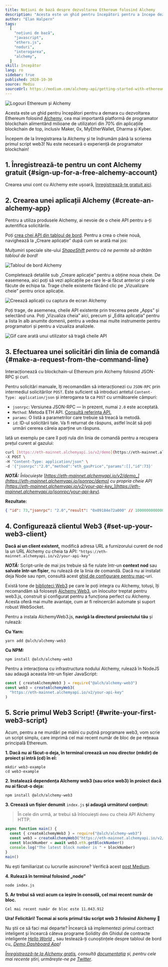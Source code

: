 ```yaml
---
title: Noțiuni de bază despre dezvoltarea Ethereum folosind Alchemy
description: "Acesta este un ghid pentru începători pentru a începe dezvoltarea Ethereum folosind Alchemy. Începem de la înregistrarea la Alchemy, la a face o solicitare din linia de comandă, până la scrierea primul script web3! Nu este necesară o experiență de programator blockchain!"
author: "Elan Halpern"
tags:
  [
    "noțiuni de bază",
    "javascript",
    "ethers.js",
    "noduri",
    "interogarea",
    "alchemy",
  ]
skill: începător
lang: ro
sidebar: true
published: 2020-10-30
source: Mediu
sourceUrl: https://medium.com/alchemy-api/getting-started-with-ethereum-development-using-alchemy-c3d6a45c567f
---
```


![Logouri Ethereum și Alchemy](../../../../../developers/tutorials/getting-started-with-ethereum-development-using-alchemy/ethereum-alchemy.png)

Acesta este un ghid pentru începători pentru a demara cu dezvoltarea Ethereum folosind [Alchemy](https://alchemyapi.io/), cea mai importantă platformă de programator blockchain alimentând milioane de utilizatori din 70% din aplicațiile blockchain de top, inclusiv Maker, 0x, MyEtherWallet, Dharma și Kyber.

Începem de la înregistrarea la Alchemy și te îndrumăm până la scrierea primul script web3! Nu este necesară o experiență de programator blockchain!

## 1. Înregistrează-te pentru un cont Alchemy gratuit {#sign-up-for-a-free-alchemy-account}

Crearea unui cont cu Alchemy este ușoară, [înregistrează-te gratuit aici](https://dashboard.alchemyapi.io/signup/).

## 2. Crearea unei aplicații Alchemy {#create-an-alchemy-app}

Pentru a utiliza produsele Alchemy, ai nevoie de o cheie API pentru a-ți autentifica solicitările.

Poți [crea chei API din tabloul de bord](http://dashboard.alchemyapi.io/). Pentru a crea o cheie nouă, navighează la „Creare aplicație” după cum se arată mai jos:

Mulțumiri speciale site-ului [_ShapeShift_](https://shapeshift.com/) _pentru că ne permite să arătăm tabloul de bord!_

![Tabloul de bord Alchemy](../../../../../developers/tutorials/getting-started-with-ethereum-development-using-alchemy/alchemy-dashboard.png)

Completează detaliile sub „Creare aplicație” pentru a obține noua cheie. De easemenea, aici poți să vezi aplicațiile pe care le-ai făcut anterior și cele făcute de echipa ta. Trage cheile existente făcând clic pe „Vizualizare cheie” pentru orice aplicație.

![Creează aplicații cu captura de ecran Alchemy](../../../../../developers/tutorials/getting-started-with-ethereum-development-using-alchemy/create-app.png)

Poți trage, de asemenea, cheile API existente prin trecerea peste „Apps” și selectând una. Poți „Vizualiza cheia” aici, precum și „Edita aplicația” pentru a lista în alb anumite domenii, pentru a vedea mai multe instrumente pentru programatori și pentru a vizualiza analizele.

![Gif care arată unui utilizator să tragă cheile API](../../../../../developers/tutorials/getting-started-with-ethereum-development-using-alchemy/pull-api-keys.gif)

## 3. Efectuarea unei solicitări din linia de comandă {#make-a-request-from-the-command-line}

Interacționează cu blockchain-ul Ethereum prin Alchemy folosind JSON-RPC și curl.

Pentru solicitări manuale, îți recomandăm să interacționezi cu `JSON-RPC` prin intermediul solicitărilor `POST`. Este suficient să introduci antetul `Content-Type: application/json` și interogarea ta ca `POST` cu următoarele câmpuri:

- `jsonrpc`: Versiunea JSON-RPC — în prezent, numai `2.0` este acceptată.
- `Method`: Metoda ETH API. [Consultă referința API.](https://docs.alchemyapi.io/documentation/alchemy-api-reference/json-rpc)
- `params`: O listă a parametrilor care trebuie să treacă la metodă.
- `id`: ID-ul solicitării tale. Va fi returnat de răspuns, astfel încât să poți urmări cererea căreia aparține un răspuns.

Iată un exemplu pe care îl poți rula din linia de comandă pentru a recupera prețul curent al gazului:

```bash
curl [https://eth-mainnet.alchemyapi.io/v2/demo](https://eth-mainnet.alchemyapi.io/v2/demo) \
-X POST \
-H "Content-Type: application/json" \
-d '{"jsonrpc":"2.0","method":"eth_gasPrice","params":[],"id":73}'
```

**_NOTĂ:_** _Înlocuiește_ [_https://eth-mainnet.alchemyapi.io/v2/demo_](https://eth-mainnet.alchemyapi.io/jsonrpc/demo) _cu propria cheie API_ [_https://eth-mainnet.alchemyapi.io/v2/your-api-key_](https://eth-mainnet.alchemyapi.io/jsonrpc/your-api-key)_._

**Rezultate:**

```json
{ "id": 73,"jsonrpc": "2.0","result": "0x09184e72a000" // 10000000000000 }
```

## 4. Configurează clientul Web3 {#set-up-your-web3-client}

**Dacă ai un client existent,** modifică adresa URL a furnizorului curent de nod la un URL Alchemy cu cheia ta API: `"https://eth-mainnet.alchemyapi.io/v2/your-api-key"`

**_NOTĂ:_** Script-urile de mai jos trebuie să fie rulate într-un **context nod** sau **salvate într-un fișier**, nu rulează de la linia de comandă. Dacă nu ai instalat deja Node sau npm, consultă acest [ghid de configurare pentru mac](https://app.gitbook.com/@alchemyapi/s/alchemy/guides/alchemy-for-macs)-uri.

Există tone de [biblioteci Web3](https://docs.alchemyapi.io/guides/getting-started#other-web3-libraries) pe care le poți integra cu Alchemy, totuși, îți recomandăm să folosești [Alchemy Web3](https://docs.alchemyapi.io/documentation/alchemy-web3), un înlocuitor treptat pentru web3.js, construit și configurat pentru a funcționa perfect cu Alchemy. Acesta oferă mai multe avantaje, cum ar fi reîncercări automate și suport robust WebSocket.

Pentru a instala AlchemyWeb3.js, **navigă la directorul proiectului tău** și rulează:

**Cu Yarn:**

```
yarn add @alch/alchemy-web3
```

**Cu NPM:**

```
npm install @alch/alchemy-web3
```

Pentru a interacționa cu infrastructura nodului Alchemy, rulează în NodeJS sau adaugă aceasta într-un fișier JavaScript:

```js
const { createAlchemyWeb3 } = require("@alch/alchemy-web3")
const web3 = createAlchemyWeb3(
  "https://eth-mainnet.alchemyapi.io/v2/your-api-key"
)
```

## 5. Scrie primul Web3 Script! {#write-your-first-web3-script}

Acum, pentru a ne murdări pe mâini cu puțină programare web3, vom scrie un script simplu, care imprimă cel mai recent număr de bloc de pe rețeaua principală Ethereum.

**1. Dacă nu ai făcut-o deja, în terminal creează un nou director (mkdir) de proiect și intră (cd) în el:**

```
mkdir web3-example
cd web3-example
```

**2. Instalează dependența Alchemy web3 (sau orice web3) în proiect dacă nu ai făcut-o deja:**

```
npm install @alch/alchemy-web3
```

**3. Creează un fișier denumit** `index.js` **și adaugă următorul conținut:**

> În cele din urmă, ar trebui să înlocuiești `demo` cu cheia API Alchemy HTTP.

```js
async function main() {
  const { createAlchemyWeb3 } = require("@alch/alchemy-web3")
  const web3 = createAlchemyWeb3("https://eth-mainnet.alchemyapi.io/v2/demo")
  const blockNumber = await web3.eth.getBlockNumber()
  console.log("The latest block number is " + blockNumber)
}
main()
```

Nu ești familiarizat cu lucrurile asincrone? Verifică acest [post Medium](https://medium.com/better-programming/understanding-async-await-in-javascript-1d81bb079b2c).

**4. Rulează în terminal folosind „node”**

```
node index.js
```

**5. Ar trebui să vezi acum ca ieșire în consolă, cel mai recent număr de bloc.**

```
Cel mai recent număr de bloc este 11.043.912
```

**Ura! Felicitări! Tocmai ai scris primul tău script web 3 folosind Alchemy 🎉**

‌Nu știi ce să faci mai departe? Încearcă să implementezi primul contract inteligent și încearcă câteva programe Solidity din Ghidul de contracte inteligente [_Hello World_](https://docs.alchemyapi.io/tutorials/hello-world-smart-contract) _ sau testează-ți cunoștințele despre tabloul de bord cu_ [_Demo Dashboard App_](https://docs.alchemyapi.io/tutorials/demo-app)_!_

_[Înregistrează-te la Alchemy gratis](https://dashboard.alchemyapi.io/signup/), consultă [documentația](https://docs.alchemyapi.io/) și, pentru cele mai recente știri, urmărește-ne pe [Twitter](https://twitter.com/AlchemyPlatform)_.
